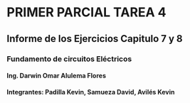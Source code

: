 # PRIMER PARCIAL TAREA 4

## Informe de los Ejercicios Capitulo 7 y 8
### Fundamento de circuitos Eléctricos 
#### Ing. Darwin Omar Alulema Flores

#### Integrantes: Padilla Kevin, Samueza David, Avilés Kevin
